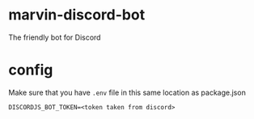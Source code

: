 # marvin-discord-bot
The friendly bot for Discord

# config
Make sure that you have `.env` file in this same location as package.json
``` code
DISCORDJS_BOT_TOKEN=<token taken from discord>
```